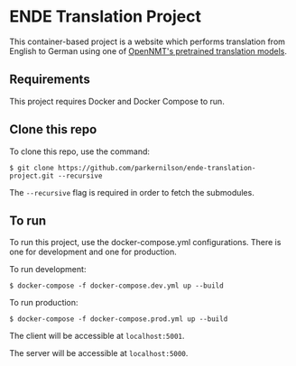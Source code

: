 # ENDE Translation Project
This container-based project is a website which performs translation from English to German using one of [OpenNMT's pretrained translation models](https://opennmt.net/Models-tf/).

## Requirements
This project requires Docker and Docker Compose to run.

## Clone this repo
To clone this repo, use the command:
```
$ git clone https://github.com/parkernilson/ende-translation-project.git --recursive
```
The `--recursive` flag is required in order to fetch the submodules.

## To run
To run this project, use the docker-compose.yml configurations. There is one for development and one for production.

To run development:
```
$ docker-compose -f docker-compose.dev.yml up --build
```
To run production:
```
$ docker-compose -f docker-compose.prod.yml up --build
```

The client will be accessible at `localhost:5001`.

The server will be accessible at `localhost:5000`.
